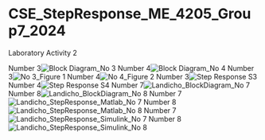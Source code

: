 # CSE_StepResponse_ME_4205_Group7_2024
Laboratory Activity 2

Number 3![Block Diagram_No  3](https://github.com/landichoqueen/CSE_StepResponse_ME_4205_Group7_2024/assets/159044674/f501d178-58d8-4108-8b14-f430fd893c8e)
Number 4![Block Diagram_No  4](https://github.com/landichoqueen/CSE_StepResponse_ME_4205_Group7_2024/assets/159044674/fd01d3c2-4577-4efe-a290-6e71cd94d9c3)
Number 3![No  3_Figure 1](https://github.com/landichoqueen/CSE_StepResponse_ME_4205_Group7_2024/assets/159044674/dd8b85e1-20a2-47cf-94bd-7ab910f63fbc)
Number 4![No  4_Figure 2](https://github.com/landichoqueen/CSE_StepResponse_ME_4205_Group7_2024/assets/159044674/d230feeb-65a1-4866-bc14-5f54881e4c0e)
Number 3![Step Response S3](https://github.com/landichoqueen/CSE_StepResponse_ME_4205_Group7_2024/assets/159044674/a623cb0e-a150-44b8-b319-c5ae8c0ec343)
Number 4![Step Response S4](https://github.com/landichoqueen/CSE_StepResponse_ME_4205_Group7_2024/assets/159044674/f12a96dd-11b6-4ebb-a8a7-8cc498ee536d)
Number 7![Landicho_BlockDiagram_No 7](https://github.com/landichoqueen/CSE_StepResponse_ME_4205_Group7_2024/assets/159035207/b4a67734-fbc0-4f97-83b7-ca95fccd8f0f)
Number 8![Landicho_BlockDiagram_No 8](https://github.com/landichoqueen/CSE_StepResponse_ME_4205_Group7_2024/assets/159035207/40ce5aed-7544-46e9-a1ae-5537487a5d19)
Number 7![Landicho_StepResponse_Matlab_No 7](https://github.com/landichoqueen/CSE_StepResponse_ME_4205_Group7_2024/assets/159035207/9b4cf719-4d3b-4955-88a2-49eb0bff0724)
Number 8![Landicho_StepResponse_Matlab_No 8](https://github.com/landichoqueen/CSE_StepResponse_ME_4205_Group7_2024/assets/159035207/290f4654-17e7-44e9-910c-cf4e72d6c0eb)
Number 7![Landicho_StepResponse_Simulink_No 7](https://github.com/landichoqueen/CSE_StepResponse_ME_4205_Group7_2024/assets/159035207/387fffb9-4524-4839-8d91-7462522d7f81)
Number 8![Landicho_StepResponse_Simulink_No 8](https://github.com/landichoqueen/CSE_StepResponse_ME_4205_Group7_2024/assets/159035207/1eee570d-b3c3-478c-bb2d-94824b8b9f96)
